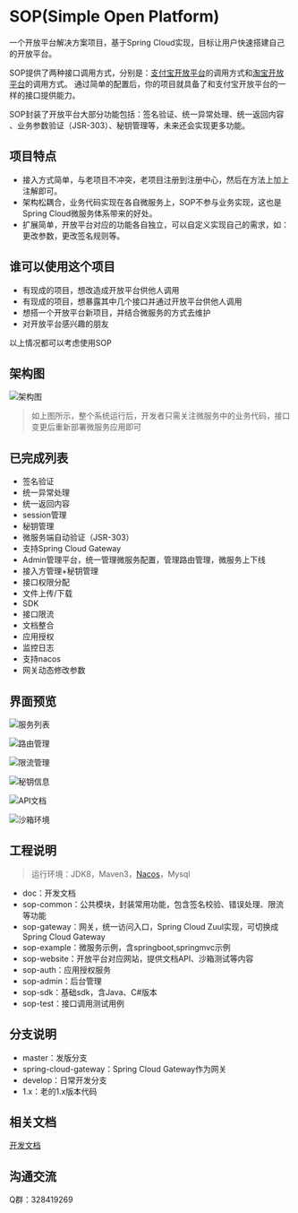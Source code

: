 # SOP(Simple Open Platform)

一个开放平台解决方案项目，基于Spring Cloud实现，目标让用户快速搭建自己的开放平台。

SOP提供了两种接口调用方式，分别是：[支付宝开放平台](https://docs.open.alipay.com/api)的调用方式和[淘宝开放平台](http://open.taobao.com/api.htm?docId=285&docType=2)的调用方式。
通过简单的配置后，你的项目就具备了和支付宝开放平台的一样的接口提供能力。

SOP封装了开放平台大部分功能包括：签名验证、统一异常处理、统一返回内容 、业务参数验证（JSR-303）、秘钥管理等，未来还会实现更多功能。

## 项目特点

- 接入方式简单，与老项目不冲突，老项目注册到注册中心，然后在方法上加上注解即可。
- 架构松耦合，业务代码实现在各自微服务上，SOP不参与业务实现，这也是Spring Cloud微服务体系带来的好处。
- 扩展简单，开放平台对应的功能各自独立，可以自定义实现自己的需求，如：更改参数，更改签名规则等。

## 谁可以使用这个项目

- 有现成的项目，想改造成开放平台供他人调用
- 有现成的项目，想暴露其中几个接口并通过开放平台供他人调用
- 想搭一个开放平台新项目，并结合微服务的方式去维护
- 对开放平台感兴趣的朋友

以上情况都可以考虑使用SOP

## 架构图

![架构图](https://images.gitee.com/uploads/images/2019/0821/201531_0f605f7c_332975.png "SOP架构图")

> 如上图所示，整个系统运行后，开发者只需关注微服务中的业务代码，接口变更后重新部署微服务应用即可

## 已完成列表

- 签名验证
- 统一异常处理
- 统一返回内容
- session管理
- 秘钥管理
- 微服务端自动验证（JSR-303）
- 支持Spring Cloud Gateway
- Admin管理平台，统一管理微服务配置，管理路由管理，微服务上下线
- 接入方管理+秘钥管理
- 接口权限分配
- 文件上传/下载
- SDK
- 接口限流
- 文档整合
- 应用授权
- 监控日志
- 支持nacos
- 网关动态修改参数

## 界面预览

![服务列表](https://user-gold-cdn.xitu.io/2019/9/17/16d3dc25fa283ca3?w=2114&h=994&f=png&s=38786 "服务列表")

![路由管理](https://user-gold-cdn.xitu.io/2019/9/17/16d3dc25c9fbabf5?w=2812&h=1290&f=png&s=93711 "路由管理")

![限流管理](https://user-gold-cdn.xitu.io/2019/9/17/16d3dc25c6099cbf?w=2794&h=1418&f=png&s=104326 "限流管理")

![秘钥信息](https://user-gold-cdn.xitu.io/2019/9/17/16d3dc25c6ff48b3?w=2404&h=1410&f=png&s=108397 "秘钥信息")

![API文档](https://user-gold-cdn.xitu.io/2019/9/17/16d3dc25cc137fb8?w=2334&h=1694&f=png&s=92710 "API文档")

![沙箱环境](https://user-gold-cdn.xitu.io/2019/9/17/16d3dc25c68dee65?w=2354&h=1630&f=png&s=88753 "沙箱环境")

## 工程说明

> 运行环境：JDK8，Maven3，[Nacos](https://nacos.io/zh-cn/docs/what-is-nacos.html)，Mysql

- doc：开发文档
- sop-common：公共模块，封装常用功能，包含签名校验、错误处理、限流等功能
- sop-gateway：网关，统一访问入口，Spring Cloud Zuul实现，可切换成Spring Cloud Gateway
- sop-example：微服务示例，含springboot,springmvc示例
- sop-website：开放平台对应网站，提供文档API、沙箱测试等内容
- sop-auth：应用授权服务
- sop-admin：后台管理
- sop-sdk：基础sdk，含Java、C#版本
- sop-test：接口调用测试用例

## 分支说明

- master：发版分支
- spring-cloud-gateway：Spring Cloud Gateway作为网关
- develop：日常开发分支
- 1.x：老的1.x版本代码

## 相关文档

[开发文档](http://durcframework.gitee.io/sop)

## 沟通交流

Q群：328419269
